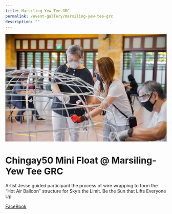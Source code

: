 ```yaml
---
title: Marsiling Yew Tee GRC
permalink: /event-gallery/marsiling-yew-tee-grc
description: ""
---
```

![](/images/Event%20Gallery/chingay50-mini-float-@-marsiling-yew-tee-grc-2.jpeg)

# **Chingay50 Mini Float @ Marsiling-Yew Tee GRC**
Artist Jesse guided participant the process of wire wrapping to form the “Hot Air Balloon” structure for Sky’s the Limit. Be the Sun that Lifts Everyone Up

[FaceBook](http://www.facebook.com/sharer.php?u=http://www.chingay.gov.sg/image/event-gallery/chingay50-mini-float-@-marsiling-yew-tee-grc)